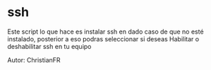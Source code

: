# ssh
Este script lo que hace es instalar ssh en dado caso de que no esté instalado, posterior a eso podras seleccionar si deseas Habilitar o deshabilitar ssh en tu equipo

Autor: ChristianFR
